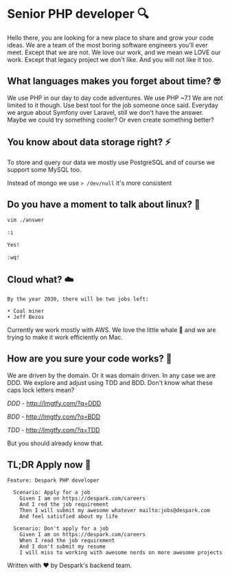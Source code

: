 # Senior PHP developer :mag:
Hello there, you are looking for a new place to share and grow your code ideas.
We are a team of the most boring software engineers you'll ever meet. Except that we are not.
We love our work, and we mean we LOVE our work.
Except that legacy project we don't like. And you will not like it too.

## What languages makes you forget about time? :nerd_face:
We use PHP in our day to day code adventures. We use PHP ~7.1 We are not limited to it
though. Use best tool for the job someone once said.
Everyday we argue about Symfony over Laravel, still we don't have the
answer. Maybe we could try something cooler? Or even create something better?

## You know about data storage right? :zap:
To store and query our data we mostly use PostgreSQL and of course
we support some MySQL too.

Instead of mongo we use `> /dev/null` it's more consistent

## Do you have a moment to talk about linux? :penguin:
``` bash
vim ./answer

:i

Yes!

:wq!
```

## Cloud what? :cloud:
```
By the year 2030, there will be two jobs left:

• Coal miner
• Jeff Bezos
```

Currently we work mostly with AWS. We love the little whale :whale: and 
we are trying to make it work efficiently on Mac.

## How are you sure your code works? :construction_worker:
We are driven by the domain. Or it was domain driven.
In any case we are DDD. We explore and adjust using TDD and BDD.
Don't know what these caps lock letters mean?

*DDD* - http://lmgtfy.com/?q=DDD

*BDD* - http://lmgtfy.com/?q=BDD

*TDD* - http://lmgtfy.com/?q=TDD

But you should already know that.

## TL;DR Apply now :love_letter:
```
Feature: Despark PHP developer

  Scenario: Apply for a job
    Given I am on https://despark.com/careers
    And I red the job requirement
    Then I will submit my awesome whatever mailto:jobs@despark.com
    And feel satisfied about my life

  Scenario: Don't apply for a job
    Given I am on https://despark.com/careers
    When I read the job requirement
    And I don't submit my resume
    I will miss to working with awesome nerds on more awesome projects

```

Written with :heart: by Despark's backend team.
